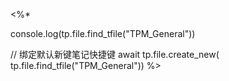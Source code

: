 <%*


console.log(tp.file.find_tfile("TPM_General"))

// 绑定默认新键笔记快捷键
await tp.file.create_new( tp.file.find_tfile("TPM_General"))
%>